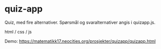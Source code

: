 # quiz-app

Quiz, med fire alternativer.
Spørsmål og svaralternativer angis i quizapp.js.

html / css / js

Demo: https://matematikk17.neocities.org/prosjekter/quizapp/quizapp.html
